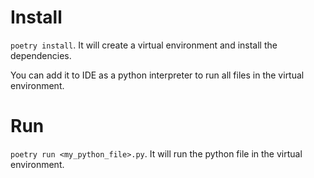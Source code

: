 
# Install

`poetry install`. It will create a virtual environment and install the dependencies.


You can add it to IDE as a python interpreter to run all files in the virtual environment.

# Run

`poetry run <my_python_file>.py`. It will run the python file in the virtual environment.